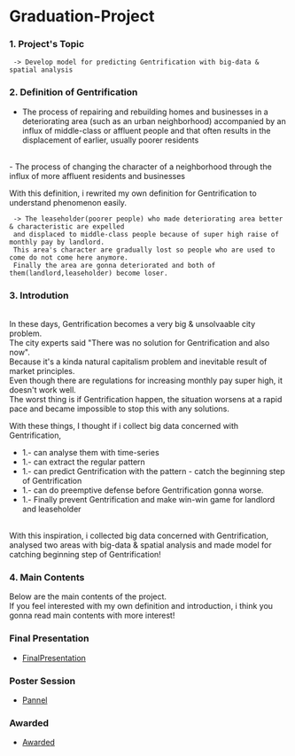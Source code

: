 # Graduation-Project

### 1. Project's Topic 
     -> Develop model for predicting Gentrification with big-data & spatial analysis

### 2. Definition of Gentrification

  - The process of repairing and rebuilding homes and businesses in a deteriorating area (such as an urban neighborhood) 
  accompanied by an influx of middle-class or affluent people and that often results in the displacement of earlier, 
  usually poorer residents
</br>
  - The process of changing the character of a neighborhood through the influx of more affluent residents and businesses
</br>
 
 With this definition, i rewrited my own definition for Gentrification to understand phenomenon easily.
 
     -> The leaseholder(poorer people) who made deteriorating area better & characteristic are expelled 
     and displaced to middle-class people because of super high raise of monthly pay by landlord. 
     This area's character are gradually lost so people who are used to come do not come here anymore. 
     Finally the area are gonna deteriorated and both of them(landlord,leaseholder) become loser.  

### 3. Introdution
</br>
In these days, Gentrification becomes a very big & unsolvaable city problem. </br>
The city experts said "There was no solution for Gentrification and also now". </br>
Because it's a kinda natural capitalism problem and inevitable result of market principles. </br>
Even though there are regulations for increasing monthly pay super high, it doesn't work well. </br>
The worst thing is if Gentrification happen, the situation worsens at a rapid pace and became impossible to stop this with any solutions.</br>
 
 With these things, I thought if i collect big data concerned with Gentrification,
   * 1.- can analyse them with time-series 
   * 1.- can extract the regular pattern 
   * 1.- can predict Gentrification with the pattern - catch the beginning step of Gentrification  
   * 1.- can do preemptive defense before Gentrification gonna worse.
   * 1.- Finally prevent Gentrification and make win-win game for landlord and leaseholder
    
 
 </br>
 With this inspiration, i collected big data concerned with Gentrification, </br>
 analysed two areas with big-data & spatial analysis and made model for catching beginning step of Gentrification! </br>
 
### 4. Main Contents
Below are the main contents of the project. </br>
If you feel interested with my own definition and introduction, i think you gonna read main contents with more interest!</br>

### Final Presentation

 *  [FinalPresentation](FinalPresentation.pdf)


### Poster Session

 *  [Pannel](Pannel.pdf)


### Awarded

 *  [Awarded](Awarded.pdf)


